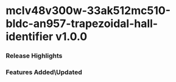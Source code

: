 # mclv48v300w-33ak512mc510-bldc-an957-trapezoidal-hall-identifier v1.0.0
### Release Highlights



### Features Added\Updated



